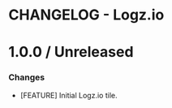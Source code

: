 # CHANGELOG - Logz.io

1.0.0 / Unreleased
==================
### Changes

* [FEATURE] Initial Logz.io tile.
